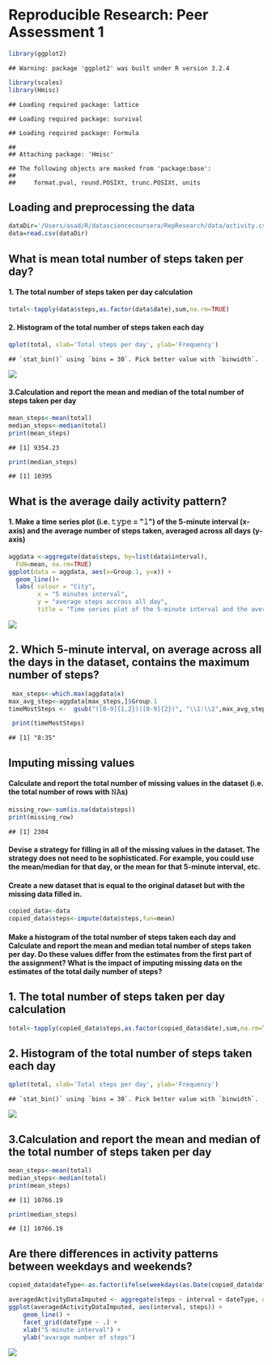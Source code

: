 # Reproducible Research: Peer Assessment 1

```r
library(ggplot2)
```

```
## Warning: package 'ggplot2' was built under R version 3.2.4
```

```r
library(scales)
library(Hmisc)
```

```
## Loading required package: lattice
```

```
## Loading required package: survival
```

```
## Loading required package: Formula
```

```
## 
## Attaching package: 'Hmisc'
```

```
## The following objects are masked from 'package:base':
## 
##     format.pval, round.POSIXt, trunc.POSIXt, units
```
## Loading and preprocessing the data

```r
dataDir='/Users/asad/R/datasciencecoursera/RepResearch/data/activity.csv'
data=read.csv(dataDir)
```



## What is mean total number of steps taken per day?

#### 1. The total number of steps taken per day calculation

```r
total<-tapply(data$steps,as.factor(data$date),sum,na.rm=TRUE)
```
#### 2. Histogram of the total number of steps taken each day

```r
qplot(total, xlab='Total steps per day', ylab='Frequency')
```

```
## `stat_bin()` using `bins = 30`. Pick better value with `binwidth`.
```

![](PA1_template_files/figure-html/unnamed-chunk-4-1.png)
#### 3.Calculation and report the mean and median of the total number of steps taken per day

```r
mean_steps<-mean(total)
median_steps<-median(total)
print(mean_steps)
```

```
## [1] 9354.23
```

```r
print(median_steps)
```

```
## [1] 10395
```
## What is the average daily activity pattern?

#### 1. Make a time series plot (i.e. 𝚝𝚢𝚙𝚎 = "𝚕") of the 5-minute interval (x-axis) and the average number of steps taken, averaged across all days (y-axis)

```r
aggdata <-aggregate(data$steps, by=list(data$interval), 
  FUN=mean, na.rm=TRUE)
ggplot(data = aggdata, aes(x=Group.1, y=x)) + 
  geom_line()+
  labs( colour = "City",
        x = "5 minutes interval",
        y = "average steps accross all day",
        title = "Time series plot of the 5-minute interval and the average number of steps taken")
```

![](PA1_template_files/figure-html/unnamed-chunk-6-1.png)
## 2. Which 5-minute interval, on average across all the days in the dataset, contains the maximum number of steps?

```r
 max_steps<-which.max(aggdata$x)
max_avg_step<-aggdata[max_steps,]$Group.1
timeMostSteps <-  gsub("([0-9]{1,2})([0-9]{2})", "\\1:\\2",max_avg_step)

 print(timeMostSteps)
```

```
## [1] "8:35"
```
## Imputing missing values

#### Calculate and report the total number of missing values in the dataset (i.e. the total number of rows with 𝙽𝙰s)

```r
missing_row<-sum(is.na(data$steps))
print(missing_row)
```

```
## [1] 2304
```
#### Devise a strategy for filling in all of the missing values in the dataset. The strategy does not need to be sophisticated. For example, you could use the mean/median for that day, or the mean for that 5-minute interval, etc.
#### Create a new dataset that is equal to the original dataset but with the missing data filled in.

```r
copied_data<-data
copied_data$steps<-impute(data$steps,fun=mean)
```
#### Make a histogram of the total number of steps taken each day and Calculate and report the mean and median total number of steps taken per day. Do these values differ from the estimates from the first part of the assignment? What is the impact of imputing missing data on the estimates of the total daily number of steps?

## 1. The total number of steps taken per day calculation

```r
total<-tapply(copied_data$steps,as.factor(copied_data$date),sum,na.rm=TRUE)
```
## 2. Histogram of the total number of steps taken each day

```r
qplot(total, xlab='Total steps per day', ylab='Frequency')
```

```
## `stat_bin()` using `bins = 30`. Pick better value with `binwidth`.
```

![](PA1_template_files/figure-html/unnamed-chunk-11-1.png)
## 3.Calculation and report the mean and median of the total number of steps taken per day

```r
mean_steps<-mean(total)
median_steps<-median(total)
print(mean_steps)
```

```
## [1] 10766.19
```

```r
print(median_steps)
```

```
## [1] 10766.19
```
## Are there differences in activity patterns between weekdays and weekends?

```r
copied_data$dateType<-as.factor(ifelse(weekdays(as.Date(copied_data$date))%in% c("Saturday","Sunday"),"weekend","weeekday"))

averagedActivityDataImputed <- aggregate(steps ~ interval + dateType, data=copied_data, mean)
ggplot(averagedActivityDataImputed, aes(interval, steps)) + 
    geom_line() + 
    facet_grid(dateType ~ .) +
    xlab("5-minute interval") + 
    ylab("avarage number of steps")
```

![](PA1_template_files/figure-html/unnamed-chunk-13-1.png)
